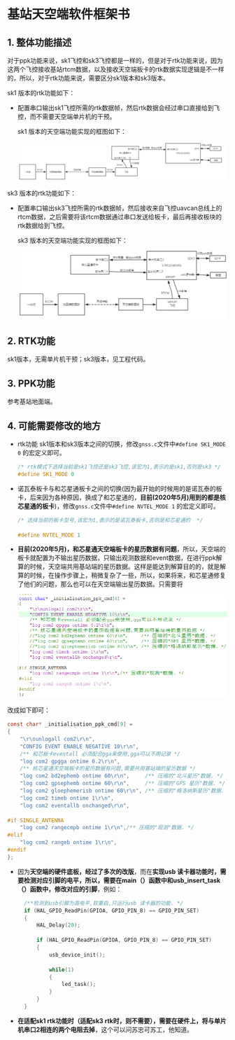 # 基站天空端软件框架书

## 1. 整体功能描述

对于ppk功能来说，sk1飞控和sk3飞控都是一样的，但是对于rtk功能来说，因为这两个飞控接收基站rtcm数据，以及接收天空端板卡的rtk数据实现逻辑是不一样的，所以，对于rtk功能来说，需要区分sk1版本和sk3版本。

sk1 版本的rtk功能如下：

* 配置串口输出sk1飞控所需的rtk数据帧，然后rtk数据会经过串口直接给到飞控，而不需要天空端单片机的干预。

  sk1 版本的天空端功能实现的框图如下：

  ![](./img/001.png)

sk3 版本的rtk功能如下：

* 配置串口输出sk3飞控所需的rtk数据帧，然后接收来自飞控uavcan总线上的rtcm数据，之后需要将该rtcm数据通过串口发送给板卡，最后再接收板块的rtk数据给到飞控。

  sk3 版本的天空端功能实现的框图如下：

  ![](./img/002.png)

## 2. RTK功能

sk1版本，无需单片机干预；sk3版本，见工程代码。

## 3. PPK功能

参考基站地面端。

## 4. 可能需要修改的地方

* rtk功能 sk1版本和sk3版本之间的切换，修改`gnss.c`文件中`#define SK1_MODE 0` 的宏定义即可。

  ```c
  /* rtk模式下选择当前是sk1飞控还是sk3飞控,该宏为1,表示的是sk1,否则是sk3 */
  #define SK1_MODE 0
  ```

* 诺瓦泰板卡与和芯星通板卡之间的切换(因为最开始的时候用的是诺瓦泰的板卡，后来因为各种原因，换成了和芯星通的，**目前(2020年5月)用到的都是核芯星通的板卡**)，修改`gnss.c`文件中`#define NVTEL_MODE 1` 的宏定义即可。

  ```C
  /* 选择当前的板卡型号,该宏为1,表示的是诺瓦泰板卡,否则是和芯星通的  */
  
  #define NVTEL_MODE 1
  ```

* **目前(2020年5月)，和芯星通天空端板卡的星历数据有问题**，所以，天空端的板卡就配置为不输出星历数据，只输出观测数据和event数据，在进行ppk解算的时候，天空端共用基站端的星历数据。这样是能达到解算目的的，就是解算的时候，在操作步骤上，稍微复杂了一些，所以，如果将来，和芯星通修复了他们的问题，那么也可以在天空端输出星历数据。只需要将

  ![](./img/003.png)

改成如下即可：

```c
const char* _initialisation_ppk_cmd[9] =
{
	"\r\nunlogall com2\r\n",
	"CONFIG EVENT ENABLE NEGATIVE 10\r\n",
	/** 和芯板卡eventall 必须配合gga来使用,gga可以不用记录 */
	"log com2 gpgga ontime 0.2\r\n",
	/** 核芯星通天空端板卡的星历数据有问题,需要共用基站端的星历数据 */
	"log com2 bd2ephemb ontime 60\r\n",     /** 压缩的"北斗星历"数据. */
	"log com2 gpsephemb ontime 60\r\n",     /** 压缩的"GPS 星历"数据. */
	"log com2 gloephemerisb ontime 60\r\n", /** 压缩的"格洛纳斯星历"数据. */
	"log com2 timeb ontime 1\r\n",
	"log com2 eventallb onchanged\r\n",

#if SINGLE_ANTENNA
	"log com2 rangecmpb ontime 1\r\n",/** 压缩的"观测"数据. */
#elif
	"log com2 rangeb ontime 1\r\n",
#endif
};
```

* 因为**天空端的硬件底板，经过了多次的改版**，而在**实现usb 读卡器功能时，需要检测对应引脚的电平，所以，需要在main（）函数中和usb_insert_task（）函数中，修改对应的引脚**，例如：

  ```c
  	/**检测到usb引脚为高电平,软重启,只运行usb 读卡器的功能. */
  	if (HAL_GPIO_ReadPin(GPIOA, GPIO_PIN_8) == GPIO_PIN_SET)
  	{
  		HAL_Delay(20);
  	 
  		if (HAL_GPIO_ReadPin(GPIOA, GPIO_PIN_8) == GPIO_PIN_SET)
  		{
  			usb_device_init();
  			
  			while(1)
  			{
  				led_task();             
  			}
  		}
  	}
  ```

* **在适配sk1 rtk功能时（适配sk3 rtk时，则不需要），需要在硬件上，将与单片机串口2相连的两个电阻去掉**，这个可以问苏忠可苏工，他知道。

